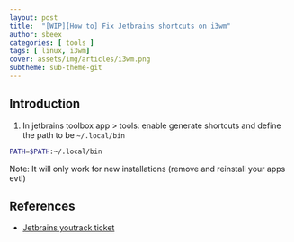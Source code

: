 ```yaml
---
layout: post
title:  "[WIP][How to] Fix Jetbrains shortcuts on i3wm"
author: sbeex
categories: [ tools ]
tags: [ linux, i3wm]
cover: assets/img/articles/i3wm.png
subtheme: sub-theme-git
---
```

## Introduction

1) In jetbrains toolbox app > tools: enable generate shortcuts and define the path to be `~/.local/bin`

```bash
PATH=$PATH:~/.local/bin
```

Note: It will only work for new installations (remove and reinstall your apps evtl)

## References
* [Jetbrains youtrack ticket](https://youtrack.jetbrains.com/issue/IDEA-206235)
